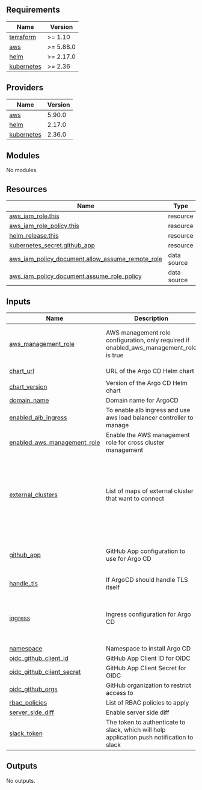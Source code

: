 <!-- BEGIN_TF_DOCS -->
## Requirements

| Name | Version |
|------|---------|
| <a name="requirement_terraform"></a> [terraform](#requirement\_terraform) | >= 1.10 |
| <a name="requirement_aws"></a> [aws](#requirement\_aws) | >= 5.88.0 |
| <a name="requirement_helm"></a> [helm](#requirement\_helm) | >= 2.17.0 |
| <a name="requirement_kubernetes"></a> [kubernetes](#requirement\_kubernetes) | >= 2.36 |

## Providers

| Name | Version |
|------|---------|
| <a name="provider_aws"></a> [aws](#provider\_aws) | 5.90.0 |
| <a name="provider_helm"></a> [helm](#provider\_helm) | 2.17.0 |
| <a name="provider_kubernetes"></a> [kubernetes](#provider\_kubernetes) | 2.36.0 |

## Modules

No modules. 

## Resources

| Name | Type |
|------|------|
| [aws_iam_role.this](https://registry.terraform.io/providers/hashicorp/aws/latest/docs/resources/iam_role) | resource |
| [aws_iam_role_policy.this](https://registry.terraform.io/providers/hashicorp/aws/latest/docs/resources/iam_role_policy) | resource |
| [helm_release.this](https://registry.terraform.io/providers/hashicorp/helm/latest/docs/resources/release) | resource |
| [kubernetes_secret.github_app](https://registry.terraform.io/providers/hashicorp/kubernetes/latest/docs/resources/secret) | resource |
| [aws_iam_policy_document.allow_assume_remote_role](https://registry.terraform.io/providers/hashicorp/aws/latest/docs/data-sources/iam_policy_document) | data source |
| [aws_iam_policy_document.assume_role_policy](https://registry.terraform.io/providers/hashicorp/aws/latest/docs/data-sources/iam_policy_document) | data source |

## Inputs

| Name | Description | Type | Default | Required |
|------|-------------|------|---------|:--------:|
| <a name="input_aws_management_role"></a> [aws\_management\_role](#input\_aws\_management\_role) | AWS management role configuration, only required if enabled\_aws\_management\_role is true | <pre>object({<br/>    eks_oidc_provider_arn = string<br/>    role_name             = string<br/>  })</pre> | `null` | no |
| <a name="input_chart_url"></a> [chart\_url](#input\_chart\_url) | URL of the Argo CD Helm chart | `string` | `"https://argoproj.github.io/argo-helm"` | no |
| <a name="input_chart_version"></a> [chart\_version](#input\_chart\_version) | Version of the Argo CD Helm chart | `string` | `"7.8.14"` | no |
| <a name="input_domain_name"></a> [domain\_name](#input\_domain\_name) | Domain name for ArgoCD | `string` | n/a | yes |
| <a name="input_enabled_alb_ingress"></a> [enabled\_alb\_ingress](#input\_enabled\_alb\_ingress) | To enable alb ingress and use aws load balancer controller to manage | `bool` | `true` | no |
| <a name="input_enabled_aws_management_role"></a> [enabled\_aws\_management\_role](#input\_enabled\_aws\_management\_role) | Enable the AWS management role for cross cluster management | `bool` | `false` | no |
| <a name="input_external_clusters"></a> [external\_clusters](#input\_external\_clusters) | List of maps of external cluster that want to connect | <pre>map(object({<br/>    assumeRole       = string<br/>    server           = string<br/>    labels           = optional(map(any), {})<br/>    annotations      = optional(map(any), {})<br/>    namespace        = optional(string, "")<br/>    clusterResources = optional(bool, false)<br/>    config           = map(any)<br/>  }))</pre> | `{}` | no |
| <a name="input_github_app"></a> [github\_app](#input\_github\_app) | GitHub App configuration to use for Argo CD | <pre>object({<br/>    id          = number<br/>    private_key = string<br/>  })</pre> | n/a | yes |
| <a name="input_handle_tls"></a> [handle\_tls](#input\_handle\_tls) | If ArgoCD should handle TLS itself | `bool` | `false` | no |
| <a name="input_ingress"></a> [ingress](#input\_ingress) | Ingress configuration for Argo CD | <pre>object({<br/>    enabled       = bool<br/>    ingress_class = optional(string, "")<br/>    controller    = optional(string, "generic")<br/>  })</pre> | <pre>{<br/>  "enabled": false<br/>}</pre> | no |
| <a name="input_namespace"></a> [namespace](#input\_namespace) | Namespace to install Argo CD | `string` | `"argocd"` | no |
| <a name="input_oidc_github_client_id"></a> [oidc\_github\_client\_id](#input\_oidc\_github\_client\_id) | GitHub App Client ID for OIDC | `string` | n/a | yes |
| <a name="input_oidc_github_client_secret"></a> [oidc\_github\_client\_secret](#input\_oidc\_github\_client\_secret) | GitHub App Client Secret for OIDC | `string` | n/a | yes |
| <a name="input_oidc_github_orgs"></a> [oidc\_github\_orgs](#input\_oidc\_github\_orgs) | GitHub organization to restrict access to | `set(string)` | n/a | yes |
| <a name="input_rbac_policies"></a> [rbac\_policies](#input\_rbac\_policies) | List of RBAC policies to apply | `list(string)` | `[]` | no |
| <a name="input_server_side_diff"></a> [server\_side\_diff](#input\_server\_side\_diff) | Enable server side diff | `bool` | `true` | no |
| <a name="input_slack_token"></a> [slack\_token](#input\_slack\_token) | The token to authenticate to slack, which will help application push notification to slack | `string` | `""` | no |

## Outputs

No outputs.
<!-- END_TF_DOCS -->